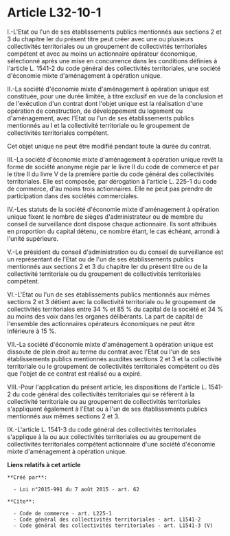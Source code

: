 # Article L32-10-1

I.-L'Etat ou l'un de ses établissements publics mentionnés aux sections 2 et 3 du chapitre Ier du présent titre peut créer
avec une ou plusieurs collectivités territoriales ou un groupement de collectivités territoriales compétent et avec au moins
un actionnaire opérateur économique, sélectionné après une mise en concurrence dans les conditions définies à l'article L.
1541-2 du code général des collectivités territoriales, une société d'économie mixte d'aménagement à opération unique. 

II.-La société d'économie mixte d'aménagement à opération unique est constituée, pour une durée limitée, à titre exclusif en
vue de la conclusion et de l'exécution d'un contrat dont l'objet unique est la réalisation d'une opération de construction,
de développement du logement ou d'aménagement, avec l'Etat ou l'un de ses établissements publics mentionnés au I et la
collectivité territoriale ou le groupement de collectivités territoriales compétent. 

Cet objet unique ne peut être modifié pendant toute la durée du contrat. 

III.-La société d'économie mixte d'aménagement à opération unique revêt la forme de société anonyme régie par le livre II du
code de commerce et par le titre II du livre V de la première partie du code général des collectivités territoriales. Elle
est composée, par dérogation à l'article L. 225-1 du code de commerce, d'au moins trois actionnaires. Elle ne peut pas
prendre de participation dans des sociétés commerciales. 

IV.-Les statuts de la société d'économie mixte d'aménagement à opération unique fixent le nombre de sièges d'administrateur
ou de membre du conseil de surveillance dont dispose chaque actionnaire. Ils sont attribués en proportion du capital détenu,
ce nombre étant, le cas échéant, arrondi à l'unité supérieure. 

V.-Le président du conseil d'administration ou du conseil de surveillance est un représentant de l'Etat ou de l'un de ses
établissements publics mentionnés aux sections 2 et 3 du chapitre Ier du présent titre ou de la collectivité territoriale ou
du groupement de collectivités territoriales compétent. 

VI.-L'Etat ou l'un de ses établissements publics mentionnés aux mêmes sections 2 et 3 détient avec la collectivité
territoriale ou le groupement de collectivités territoriales entre 34 % et 85 % du capital de la société et 34 % au moins des
voix dans les organes délibérants. La part de capital de l'ensemble des actionnaires opérateurs économiques ne peut être
inférieure à 15 %. 

VII.-La société d'économie mixte d'aménagement à opération unique est dissoute de plein droit au terme du contrat avec l'Etat
ou l'un de ses établissements publics mentionnés auxdites sections 2 et 3 et la collectivité territoriale ou le groupement de
collectivités territoriales compétent ou dès que l'objet de ce contrat est réalisé ou a expiré. 

VIII.-Pour l'application du présent article, les dispositions de l'article L. 1541-2 du code général des collectivités
territoriales qui se réfèrent à la collectivité territoriale ou au groupement de collectivités territoriales s'appliquent
également à l'Etat ou à l'un de ses établissements publics mentionnés aux mêmes sections 2 et 3. 

IX.-L'article L. 1541-3 du code général des collectivités territoriales s'applique à la ou aux collectivités territoriales ou
au groupement de collectivités territoriales compétent actionnaire d'une société d'économie mixte d'aménagement à opération
unique.

**Liens relatifs à cet article**

	**Créé par**:

	  - Loi n°2015-991 du 7 août 2015 - art. 62

	**Cite**:

	  - Code de commerce - art. L225-1
	  - Code général des collectivités territoriales - art. L1541-2
	  - Code général des collectivités territoriales - art. L1541-3 (V)
